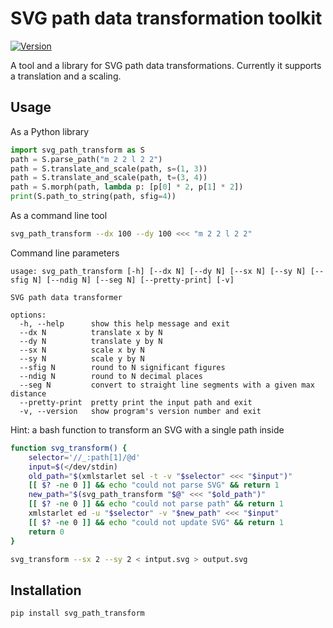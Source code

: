 SVG path data transformation toolkit
====================================

<!-- cut -->
[![Version](https://img.shields.io/pypi/v/svg-path-transform.svg)](https://pypi.org/project/svg-path-transform/)
<!-- end -->
A tool and a library for SVG path data transformations.
Currently it supports a translation and a scaling.

Usage
-----

As a Python library

```python
import svg_path_transform as S
path = S.parse_path("m 2 2 l 2 2")
path = S.translate_and_scale(path, s=(1, 3))
path = S.translate_and_scale(path, t=(3, 4))
path = S.morph(path, lambda p: [p[0] * 2, p[1] * 2])
print(S.path_to_string(path, sfig=4))
```

As a command line tool

```bash
svg_path_transform --dx 100 --dy 100 <<< "m 2 2 l 2 2"
```

Command line parameters

```
usage: svg_path_transform [-h] [--dx N] [--dy N] [--sx N] [--sy N] [--sfig N] [--ndig N] [--seg N] [--pretty-print] [-v]

SVG path data transformer

options:
  -h, --help      show this help message and exit
  --dx N          translate x by N
  --dy N          translate y by N
  --sx N          scale x by N
  --sy N          scale y by N
  --sfig N        round to N significant figures
  --ndig N        round to N decimal places
  --seg N         convert to straight line segments with a given max distance
  --pretty-print  pretty print the input path and exit
  -v, --version   show program's version number and exit
```

Hint: a bash function to transform an SVG with a single path inside

```bash
function svg_transform() {
    selector='//_:path[1]/@d'
    input=$(</dev/stdin)
    old_path="$(xmlstarlet sel -t -v "$selector" <<< "$input")"
    [[ $? -ne 0 ]] && echo "could not parse SVG" && return 1
    new_path="$(svg_path_transform "$@" <<< "$old_path")"
    [[ $? -ne 0 ]] && echo "could not parse path" && return 1
    xmlstarlet ed -u "$selector" -v "$new_path" <<< "$input"
    [[ $? -ne 0 ]] && echo "could not update SVG" && return 1
    return 0
}

svg_transform --sx 2 --sy 2 < intput.svg > output.svg
```

Installation
------------

```bash
pip install svg_path_transform
```
